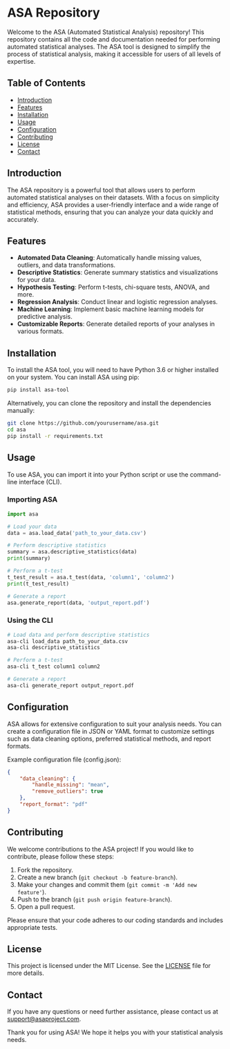 
# ASA Repository

Welcome to the ASA (Automated Statistical Analysis) repository! This repository contains all the code and documentation needed for performing automated statistical analyses. The ASA tool is designed to simplify the process of statistical analysis, making it accessible for users of all levels of expertise.

## Table of Contents

- [Introduction](#introduction)
- [Features](#features)
- [Installation](#installation)
- [Usage](#usage)
- [Configuration](#configuration)
- [Contributing](#contributing)
- [License](#license)
- [Contact](#contact)

## Introduction

The ASA repository is a powerful tool that allows users to perform automated statistical analyses on their datasets. With a focus on simplicity and efficiency, ASA provides a user-friendly interface and a wide range of statistical methods, ensuring that you can analyze your data quickly and accurately.

## Features

- **Automated Data Cleaning**: Automatically handle missing values, outliers, and data transformations.
- **Descriptive Statistics**: Generate summary statistics and visualizations for your data.
- **Hypothesis Testing**: Perform t-tests, chi-square tests, ANOVA, and more.
- **Regression Analysis**: Conduct linear and logistic regression analyses.
- **Machine Learning**: Implement basic machine learning models for predictive analysis.
- **Customizable Reports**: Generate detailed reports of your analyses in various formats.

## Installation

To install the ASA tool, you will need to have Python 3.6 or higher installed on your system. You can install ASA using pip:

```bash
pip install asa-tool
```

Alternatively, you can clone the repository and install the dependencies manually:

```bash
git clone https://github.com/yourusername/asa.git
cd asa
pip install -r requirements.txt
```

## Usage

To use ASA, you can import it into your Python script or use the command-line interface (CLI).

### Importing ASA

```python
import asa

# Load your data
data = asa.load_data('path_to_your_data.csv')

# Perform descriptive statistics
summary = asa.descriptive_statistics(data)
print(summary)

# Perform a t-test
t_test_result = asa.t_test(data, 'column1', 'column2')
print(t_test_result)

# Generate a report
asa.generate_report(data, 'output_report.pdf')
```

### Using the CLI

```bash
# Load data and perform descriptive statistics
asa-cli load_data path_to_your_data.csv
asa-cli descriptive_statistics

# Perform a t-test
asa-cli t_test column1 column2

# Generate a report
asa-cli generate_report output_report.pdf
```

## Configuration

ASA allows for extensive configuration to suit your analysis needs. You can create a configuration file in JSON or YAML format to customize settings such as data cleaning options, preferred statistical methods, and report formats.

Example configuration file (config.json):

```json
{
    "data_cleaning": {
        "handle_missing": "mean",
        "remove_outliers": true
    },
    "report_format": "pdf"
}
```

## Contributing

We welcome contributions to the ASA project! If you would like to contribute, please follow these steps:

1. Fork the repository.
2. Create a new branch (`git checkout -b feature-branch`).
3. Make your changes and commit them (`git commit -m 'Add new feature'`).
4. Push to the branch (`git push origin feature-branch`).
5. Open a pull request.

Please ensure that your code adheres to our coding standards and includes appropriate tests.

## License

This project is licensed under the MIT License. See the [LICENSE](LICENSE) file for more details.

## Contact

If you have any questions or need further assistance, please contact us at support@asaproject.com.

Thank you for using ASA! We hope it helps you with your statistical analysis needs.
